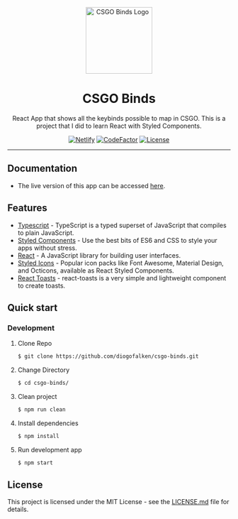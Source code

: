 <p align="center">
  <img height="150" src="https://i.postimg.cc/mrCKcGLX/csgo-binds.png" alt="CSGO Binds Logo">
  <h1 align="center">CSGO Binds</h1>
</p>

<p align="center">React App that shows all the keybinds possible to map in CSGO. This is a project that I did to learn React with Styled Components.</p>

<p align="center">
  <a href="https://csgo-binds.netlify.app"><img src="https://api.netlify.com/api/v1/badges/bf45418a-9f18-4a33-a0ac-3f5bf01bd500/deploy-status" alt="Netlify" /></a>
  <a href="https://www.codefactor.io/repository/github/diogofalken/csgo-binds"><img src="https://www.codefactor.io/repository/github/diogofalken/csgo-binds/badge" alt="CodeFactor" /></a>
  <a href="https://opensource.org/licenses/MIT">
    <img src="https://img.shields.io/github/license/rocketseat/youtube-challenge-electron-tray?color=%237159c1&logo=mit" alt="License">
  </a>
</p>

---

## Documentation

- The live version of this app can be accessed [here](https://csgo-binds.netlify.app).

## Features

- [Typescript](https://www.typescriptlang.org) - TypeScript is a typed superset of JavaScript that compiles to plain JavaScript.
- [Styled Components](https://styled-components.com/) - Use the best bits of ES6 and CSS to style your apps without stress.
- [React](https://reactjs.org/) - A JavaScript library for building user interfaces.
- [Styled Icons](https://styled-icons.js.org/) - Popular icon packs like Font Awesome, Material Design, and Octicons, available as React Styled Components.
- [React Toasts](https://www.npmjs.com/package/react-toasts) - react-toasts is a very simple and lightweight component to create toasts.

## Quick start

### Development

1. Clone Repo
   ```bash
   $ git clone https://github.com/diogofalken/csgo-binds.git
   ```
2. Change Directory
   ```bash
   $ cd csgo-binds/
   ```
3. Clean project
   ```bash
   $ npm run clean
   ```
4. Install dependencies

   ```bash
   $ npm install
   ```

5. Run development app
   ```bash
   $ npm start
   ```

## License

This project is licensed under the MIT License - see the [LICENSE.md](LICENSE.md) file for details.
